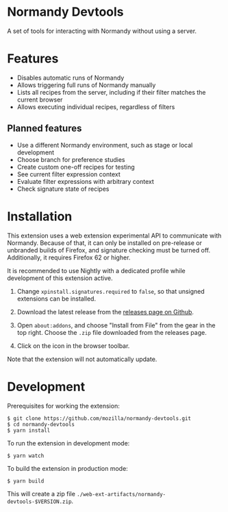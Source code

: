 # Normandy Devtools

A set of tools for interacting with Normandy without using a server.

# Features

* Disables automatic runs of Normandy
* Allows triggering full runs of Normandy manually
* Lists all recipes from the server, including if their filter matches the current browser
* Allows executing individual recipes, regardless of filters

## Planned features

* Use a different Normandy environment, such as stage or local development
* Choose branch for preference studies
* Create custom one-off recipes for testing
* See current filter expression context
* Evaluate filter expressions with arbitrary context
* Check signature state of recipes

# Installation

This extension uses a web extension experimental API to communicate with
Normandy. Because of that, it can only be installed on pre-release or unbranded
builds of Firefox, and signature checking must be turned off. Additionally, it
requires Firefox 62 or higher.

It is recommended to use Nightly with a dedicated profile while development of
this extension active.

1. Change `xpinstall.signatures.required` to `false`, so that unsigned
   extensions can be installed.

2. Download the latest release from the [releases page on
   Github](https://github.com/mozilla/normandy-devtools/releases).

3. Open `about:addons`, and choose "Install from File" from the gear in the top
   right. Choose the `.zip` file downloaded from  the releases page.

4. Click on the icon in the browser toolbar.

Note that the extension will not automatically update.


# Development

Prerequisites for working the extension:

```
$ git clone https://github.com/mozilla/normandy-devtools.git
$ cd normandy-devtools
$ yarn install
```

To run the extension in development mode:

```
$ yarn watch
```

To build the extension in production mode:

```
$ yarn build
```

This will create a zip file `./web-ext-artifacts/normandy-devtools-$VERSION.zip`.
